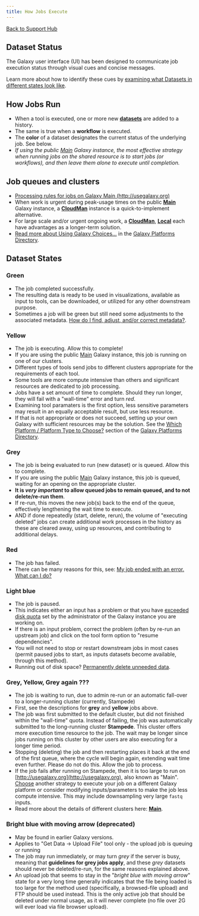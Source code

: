 ```yaml
---
title: How Jobs Execute
---
```

[Back to Support Hub](/support/)

## Dataset Status

The Galaxy user interface (UI) has been designed to communicate job execution status through visual cues and concise messages. 

Learn more about how to identify these cues by [examining what Datasets in different states look like](/tutorials/histories/#history-panel-datasets).


## How Jobs Run

  * When a tool is executed, one or more new **[datasets](/learn/managing-datasets/)** are added to a history. 
  * The same is true when a **workflow** is executed.
  * The **color** of a dataset designates the current status of the underlying job. See below.
  * _If using the public [Main](/main/) Galaxy instance, the most effective strategy when running jobs on the shared resource is to start jobs (or workflows), and then leave them alone to execute until completion._

## Job queues and clusters

  * [Processing rules for jobs on Galaxy Main (http://usegalaxy.org)](/main/)
  * When work is urgent during peak-usage times on the public **[Main](/main/)** Galaxy instance, a **[CloudMan](/cloudman/)** instance is a quick-to-implement alternative. 
  * For large scale and/or urgent ongoing work, a **[CloudMan](/cloudman/)**, **[Local](/admin/get-galaxy/)** each have advantages as a longer-term solution. 
  * [Read more about Using Galaxy Choices...](/use/#which-platform-platform-type-to-choose) in the [Galaxy Platforms Directory](/use/).

## Dataset States

### Green

  * The job completed successfully.
  * The resulting data is ready to be used in visualizations, available as input to tools, can be downloaded, or utilized for any other downstream purpose.
  * Sometimes a job will be green but still need some adjustments to the associated metadata. [How do I find, adjust, and/or correct metadata?](/support/metadata/).

### Yellow

  * The job is executing. Allow this to complete!
  * If you are using the public [Main](/main/) Galaxy instance, this job is running on one of our clusters. 
  * Different types of tools send jobs to different clusters appropriate for the requirements of each tool. 
  * Some tools are more compute intensive than others and significant resources are dedicated to job processing. 
  * Jobs have a set amount of time to complete. Should they run longer, they will fail with a "wall-time" error and turn _red_. 
  * Examining tool paramaters is the first option, less sensitive parameters may result in an equally acceptable result, but use less resource. 
  * If that is not appropriate or does not succeed, setting up your own Galaxy with sufficient resources may be the solution. See the [Which Platform / Platform Type to Choose?](/use/#which-platform-platform-type-to-choose) section of the [Galaxy Platforms Directory](/use/).

### Grey

  * The job is being evaluated to run (new dataset) or is queued. Allow this to complete.
  * If you are using the public [Main](/main/) Galaxy instance, this job is queued, waiting for an opening on the appropriate cluster. 
  * **It is _very important_ to allow queued jobs to remain queued, and to not delete/re-run them**. 
  * If re-run, this moves the new job(s) back to the end of the queue, effectively lengthening the wait time to execute.
  * AND if done repeatedly (start, delete, rerun), the volume of "executing deleted" jobs can create additional work processes in the history as these are cleared away, using up resources, and contributing to additional delays.

### Red

  * The job has failed.
  * There can be many reasons for this, see: [My job ended with an error. What can I do?](/support/tool-error/)
  
### Light blue

  * The job is paused.
  * This indicates either an input has a problem or that you have [exceeded disk quota](/main/#user-data-and-job-quotas) set by the administrator of the Galaxy instance you are working on.
  * If there is an input problem, correct the problem (often by re-run an upstream job) and click on the tool form option to "resume dependencies". 
  * You will not need to stop or restart downstream jobs in most cases (permit paused jobs to start, as inputs datasets become available, through this method).
  * Running out of disk space? [Permanently delete unneeded data](/support/account-quotas/).
  
### Grey, Yellow, Grey again ???

  * The job is waiting to run, due to admin re-run or an automatic fall-over to a longer-running cluster (currently, Stampede)
  * First, see the descriptions for **grey** and **yellow** jobs above.
  * The job was first submitted to the default cluster, but did not finished within the "wall-time" quota. Instead of failing, the job was automatically submitted to the long-running cluster **Stampede**. This cluster offers more execution time resource to the job. The wait may be longer since jobs running on this cluster by other users are also executing for a longer time period.
  * Stopping (deleting) the job and then restarting places it back at the end of the first queue, where the cycle will begin again, extending wait time even further. Please do not do this. Allow the job to process.
  * If the job fails after running on Stampede, then it is too large to run on [http://usegalaxy.org](http://usegalaxy.org), also known as "Main". [Choose](/use/#which-platform-platform-type-to-choose) another strategy to execute your job on a different Galaxy platform or consider modifying inputs/parameters to make the job less compute intensive. This may include downsampling very large `fastq` inputs.
  * Read more about the details of different clusters here: **[Main](/main/)**.

### Bright blue with moving arrow (deprecated)

  * May be found in earlier Galaxy versions.
  * Applies to "Get Data → Upload File" tool only - the upload job is queuing or running
  * The job may run immediately, or may turn _grey_ if the server is busy, meaning that **guidelines for grey jobs apply**, and these _grey_ datasets should never be deleted/re-run, for the same reasons explained above.
  * An upload job that seems to stay in the "_bright blue with moving arrow_" state for a very long time generally indicates that the file being loaded is too large for the method used (specifically, a browsed-file upload) and FTP should be used instead. This is the only active job that should be deleted under normal usage, as it will never complete (no file over 2G will ever load via file browser upload).
